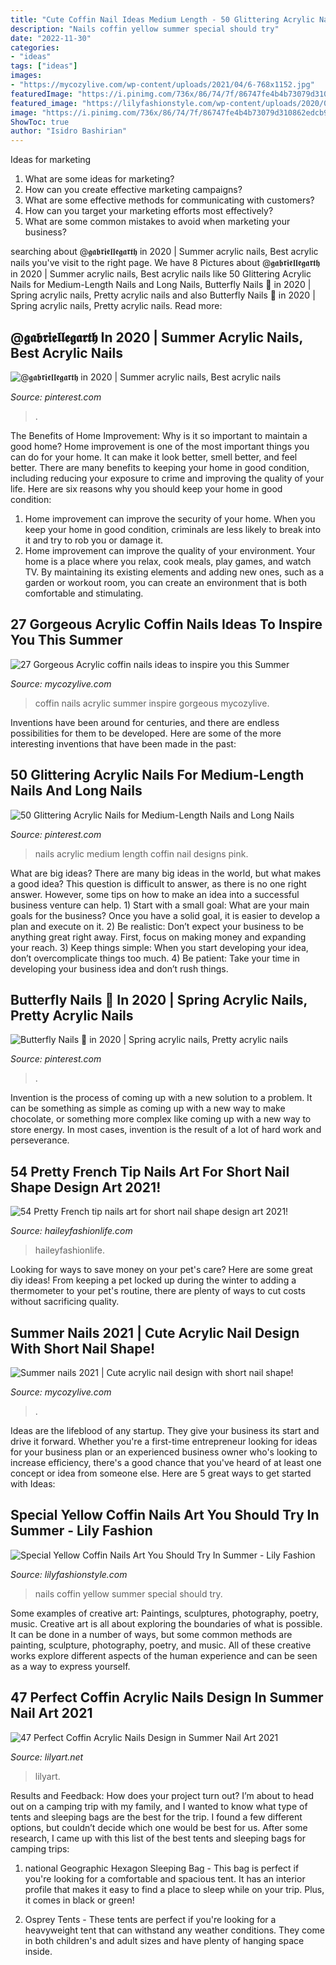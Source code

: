 ```yaml
---
title: "Cute Coffin Nail Ideas Medium Length - 50 Glittering Acrylic Nails For Medium-length Nails And Long Nails"
description: "Nails coffin yellow summer special should try"
date: "2022-11-30"
categories:
- "ideas"
tags: ["ideas"]
images:
- "https://mycozylive.com/wp-content/uploads/2021/04/6-768x1152.jpg"
featuredImage: "https://i.pinimg.com/736x/86/74/7f/86747fe4b4b73079d310862edcb970c6.jpg"
featured_image: "https://lilyfashionstyle.com/wp-content/uploads/2020/03/20-10.jpg"
image: "https://i.pinimg.com/736x/86/74/7f/86747fe4b4b73079d310862edcb970c6.jpg"
ShowToc: true
author: "Isidro Bashirian"
---
```



Ideas for marketing
1. What are some ideas for marketing? 
2. How can you create effective marketing campaigns? 
3. What are some effective methods for communicating with customers? 
4. How can you target your marketing efforts most effectively? 
5. What are some common mistakes to avoid when marketing your business?

	

		
searching about @𝖌𝖆𝖇𝖗𝖎𝖊𝖑𝖑𝖊𝖌𝖆𝖗𝖙𝖍 in 2020 | Summer acrylic nails, Best acrylic nails you've visit to the right page. We have 8 Pictures about @𝖌𝖆𝖇𝖗𝖎𝖊𝖑𝖑𝖊𝖌𝖆𝖗𝖙𝖍 in 2020 | Summer acrylic nails, Best acrylic nails like 50 Glittering Acrylic Nails for Medium-Length Nails and Long Nails, Butterfly Nails 🦋 in 2020 | Spring acrylic nails, Pretty acrylic nails and also Butterfly Nails 🦋 in 2020 | Spring acrylic nails, Pretty acrylic nails. Read more:
		
    
## @𝖌𝖆𝖇𝖗𝖎𝖊𝖑𝖑𝖊𝖌𝖆𝖗𝖙𝖍 In 2020 | Summer Acrylic Nails, Best Acrylic Nails

<img loading=lazy src="https://i.pinimg.com/736x/bd/45/1c/bd451cfd14c35d2b6102eb5d9750e4e6.jpg" onerror="this.onerror=null;this.src='https://tse4.mm.bing.net/th?id=OIP.m3JC3ndkAYnhiKlxzvRXcAHaI2&amp;pid=15.1';" alt="@𝖌𝖆𝖇𝖗𝖎𝖊𝖑𝖑𝖊𝖌𝖆𝖗𝖙𝖍 in 2020 | Summer acrylic nails, Best acrylic nails">

_Source: pinterest.com_

>. 

	

The Benefits of Home Improvement: Why is it so important to maintain a good home?
Home improvement is one of the most important things you can do for your home. It can make it look better, smell better, and feel better. There are many benefits to keeping your home in good condition, including reducing your exposure to crime and improving the quality of your life. Here are six reasons why you should keep your home in good condition: 
1. Home improvement can improve the security of your home. When you keep your home in good condition, criminals are less likely to break into it and try to rob you or damage it. 
2. Home improvement can improve the quality of your environment. Your home is a place where you relax, cook meals, play games, and watch TV. By maintaining its existing elements and adding new ones, such as a garden or workout room, you can create an environment that is both comfortable and stimulating. 

    
## 27 Gorgeous Acrylic Coffin Nails Ideas To Inspire You This Summer

<img loading=lazy src="https://mycozylive.com/wp-content/uploads/2020/06/21-5.jpg" onerror="this.onerror=null;this.src='https://tse4.mm.bing.net/th?id=OIP.uQkTolMII9dHbAFzKcAZmwHaK9&amp;pid=15.1';" alt="27 Gorgeous Acrylic coffin nails ideas to inspire you this Summer">

_Source: mycozylive.com_

>coffin nails acrylic summer inspire gorgeous mycozylive. 

	

Inventions have been around for centuries, and there are endless possibilities for them to be developed. Here are some of the more interesting inventions that have been made in the past:

    
## 50 Glittering Acrylic Nails For Medium-Length Nails And Long Nails

<img loading=lazy src="https://i.pinimg.com/736x/08/73/d6/0873d6dc63b3253082d42c9aa850e2c2.jpg" onerror="this.onerror=null;this.src='https://tse2.mm.bing.net/th?id=OIP.LbCLFXCRJriOT_1bkWvwUAHaKj&amp;pid=15.1';" alt="50 Glittering Acrylic Nails for Medium-Length Nails and Long Nails">

_Source: pinterest.com_

>nails acrylic medium length coffin nail designs pink. 

	

What are big ideas?
There are many big ideas in the world, but what makes a good idea? This question is difficult to answer, as there is no one right answer. However, some tips on how to make an idea into a successful business venture can help. 1) Start with a small goal: What are your main goals for the business? Once you have a solid goal, it is easier to develop a plan and execute on it. 2) Be realistic: Don’t expect your business to be anything great right away. First, focus on making money and expanding your reach. 3) Keep things simple: When you start developing your idea, don’t overcomplicate things too much. 4) Be patient: Take your time in developing your business idea and don’t rush things.

    
## Butterfly Nails 🦋 In 2020 | Spring Acrylic Nails, Pretty Acrylic Nails

<img loading=lazy src="https://i.pinimg.com/736x/86/74/7f/86747fe4b4b73079d310862edcb970c6.jpg" onerror="this.onerror=null;this.src='https://tse3.mm.bing.net/th?id=OIP.JmOJneA0zpHsjKUHZMUN0AHaI-&amp;pid=15.1';" alt="Butterfly Nails 🦋 in 2020 | Spring acrylic nails, Pretty acrylic nails">

_Source: pinterest.com_

>. 

	

Invention is the process of coming up with a new solution to a problem. It can be something as simple as coming up with a new way to make chocolate, or something more complex like coming up with a new way to store energy. In most cases, invention is the result of a lot of hard work and perseverance.

    
## 54 Pretty French Tip Nails Art For Short Nail Shape Design Art 2021!

<img loading=lazy src="https://haileyfashionlife.com/wp-content/uploads/2021/04/84-768x1152.jpg" onerror="this.onerror=null;this.src='https://tse2.mm.bing.net/th?id=OIP.YJTlh5dKhCLXDqTybiSx-wHaLH&amp;pid=15.1';" alt="54 Pretty French tip nails art for short nail shape design art 2021!">

_Source: haileyfashionlife.com_

>haileyfashionlife. 

	

Looking for ways to save money on your pet's care? Here are some great diy ideas! From keeping a pet locked up during the winter to adding a thermometer to your pet's routine, there are plenty of ways to cut costs without sacrificing quality.

    
## Summer Nails 2021 | Cute Acrylic Nail Design With Short Nail Shape!

<img loading=lazy src="https://mycozylive.com/wp-content/uploads/2021/04/6-768x1152.jpg" onerror="this.onerror=null;this.src='https://tse3.mm.bing.net/th?id=OIP.NYHyEJLaUS_UOBDt5BjdowHaLH&amp;pid=15.1';" alt="Summer nails 2021 | Cute acrylic nail design with short nail shape!">

_Source: mycozylive.com_

>. 

	

Ideas are the lifeblood of any startup. They give your business its start and drive it forward. Whether you're a first-time entrepreneur looking for ideas for your business plan or an experienced business owner who's looking to increase efficiency, there's a good chance that you've heard of at least one concept or idea from someone else. Here are 5 great ways to get started with Ideas:

    
## Special Yellow Coffin Nails Art You Should Try In Summer - Lily Fashion

<img loading=lazy src="https://lilyfashionstyle.com/wp-content/uploads/2020/03/20-10.jpg" onerror="this.onerror=null;this.src='https://tse1.mm.bing.net/th?id=OIP.Y5aOUPfkO9l3U5aR8oIn2wHaK5&amp;pid=15.1';" alt="Special Yellow Coffin Nails Art You Should Try In Summer - Lily Fashion">

_Source: lilyfashionstyle.com_

>nails coffin yellow summer special should try. 

	

Some examples of creative art: Paintings, sculptures, photography, poetry, music.
Creative art is all about exploring the boundaries of what is possible. It can be done in a number of ways, but some common methods are painting, sculpture, photography, poetry, and music. All of these creative works explore different aspects of the human experience and can be seen as a way to express yourself.

    
## 47 Perfect Coffin Acrylic Nails Design In Summer Nail Art 2021

<img loading=lazy src="https://lilyart.net/wp-content/uploads/2021/05/34-8-768x1152.jpg" onerror="this.onerror=null;this.src='https://tse4.mm.bing.net/th?id=OIP.pjibgBdTxxSX9gPoODjnhAHaLH&amp;pid=15.1';" alt="47 Perfect Coffin Acrylic Nails Design in Summer Nail Art 2021">

_Source: lilyart.net_

>lilyart. 

	

Results and Feedback: How does your project turn out?
I’m about to head out on a camping trip with my family, and I wanted to know what type of tents and sleeping bags are the best for the trip. I found a few different options, but couldn’t decide which one would be best for us. After some research, I came up with this list of the best tents and sleeping bags for camping trips:
1) national Geographic Hexagon Sleeping Bag - This bag is perfect if you're looking for a comfortable and spacious tent. It has an interior profile that makes it easy to find a place to sleep while on your trip. Plus, it comes in black or green!

2) Osprey Tents - These tents are perfect if you're looking for a heavyweight tent that can withstand any weather conditions. They come in both children's and adult sizes and have plenty of hanging space inside.

